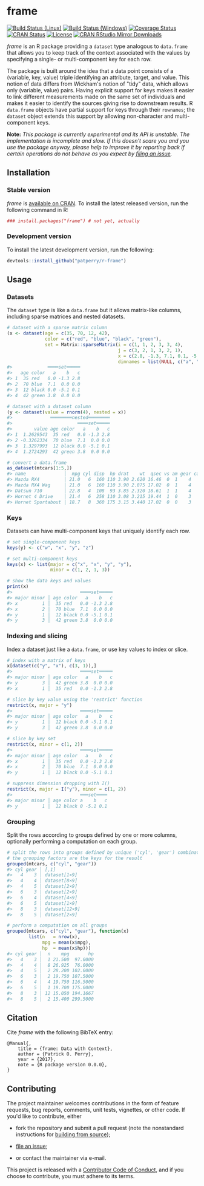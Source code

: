 <!-- README.md is generated from README.Rmd. Please edit that file -->



frame
=====

[![Build Status (Linux)][travis-badge]][travis]
[![Build Status (Windows)][appveyor-badge]][appveyor]
[![Coverage Status][codecov-badge]][codecov]
[![CRAN Status][cran-badge]][cran]
[![License][apache-badge]][apache]
[![CRAN RStudio Mirror Downloads][cranlogs-badge]][cran]


*frame* is an R package providing a `dataset` type analogous to `data.frame`
that allows you to keep track of the context associated with the values by
specifying a single- or multi-component key for each row.


The package is built around the idea that a data point consists of a
(variable, key, value) triple identifying an attribute, target, and value.
This notion of data differs from Wickham's notion of "tidy" data, which allows
only (variable, value) pairs.  Having explicit support for keys makes it
easier to link different measurements made on the same set of individuals and
makes it easier to identify the sources giving rise to downstream results.  R
`data.frame` objects have partial support for keys through their `rownames`;
the `dataset` object extends this support by allowing non-character and
multi-component keys.


**Note:** *This package is currently experimental and its API is unstable. The
implementation is incomplete and slow. If this doesn't scare you and you use
the package anyway, please help to improve it by reporting back if certain
operations do not behave as you expect by [filing an issue][issues].*


Installation
------------

### Stable version

*frame* is [available on CRAN][cran]. To install the latest released version,
run the following command in R:

```r
### install.packages("frame") # not yet, actually
```

### Development version

To install the latest development version, run the following:

```r
devtools::install_github("patperry/r-frame")
```


Usage
-----

### Datasets

The `dataset` type is like a `data.frame` but it allows matrix-like columns,
including sparse matrices and nested datasets.


```r
# dataset with a sparse matrix column
(x <- dataset(age = c(35, 70, 12, 42),
              color = c("red", "blue", "black", "green"),
              set = Matrix::sparseMatrix(i = c(1, 1, 2, 3, 3, 4),
                                         j = c(3, 2, 1, 3, 2, 1),
                                         x = c(2.8, -1.3, 7.1, 0.1, -5.1, 3.8),
                                         dimnames = list(NULL, c("a", "b", "c")))))
#>             ════set═════
#>   age color   a    b   c
#> 1  35 red   0.0 -1.3 2.8
#> 2  70 blue  7.1  0.0 0.0
#> 3  12 black 0.0 -5.1 0.1
#> 4  42 green 3.8  0.0 0.0

# dataset with a dataset column
(y <- dataset(value = rnorm(4), nested = x))
#>              ════════nested════════
#>                        ════set═════
#>        value age color   a    b   c
#> 1  1.2629543  35 red   0.0 -1.3 2.8
#> 2 -0.3262334  70 blue  7.1  0.0 0.0
#> 3  1.3297993  12 black 0.0 -5.1 0.1
#> 4  1.2724293  42 green 3.8  0.0 0.0

# convert a data.frame
as_dataset(mtcars[1:5,])
#> name              │  mpg cyl disp  hp drat    wt  qsec vs am gear carb
#> Mazda RX4         │ 21.0   6  160 110 3.90 2.620 16.46  0  1    4    4
#> Mazda RX4 Wag     │ 21.0   6  160 110 3.90 2.875 17.02  0  1    4    4
#> Datsun 710        │ 22.8   4  108  93 3.85 2.320 18.61  1  1    4    1
#> Hornet 4 Drive    │ 21.4   6  258 110 3.08 3.215 19.44  1  0    3    1
#> Hornet Sportabout │ 18.7   8  360 175 3.15 3.440 17.02  0  0    3    2
```

### Keys

Datasets can have multi-component keys that uniquely identify each row.


```r
# set single-component keys
keys(y) <- c("w", "x", "y", "z")

# set multi-component keys
keys(x) <- list(major = c("x", "x", "y", "y"),
                minor = c(1, 2, 1, 3))

# show the data keys and values
print(x)
#>                         ════set═════
#> major minor │ age color   a    b   c
#> x         1 │  35 red   0.0 -1.3 2.8
#> x         2 │  70 blue  7.1  0.0 0.0
#> y         1 │  12 black 0.0 -5.1 0.1
#> y         3 │  42 green 3.8  0.0 0.0
```

### Indexing and slicing

Index a dataset just like a `data.frame`, or use key values to index or slice.


```r
# index with a matrix of keys
x[dataset(c("y", "x"), c(3, 1)),]
#>                         ════set═════
#> major minor │ age color   a    b   c
#> y         3 │  42 green 3.8  0.0 0.0
#> x         1 │  35 red   0.0 -1.3 2.8

# slice by key value using the 'restrict' function
restrict(x, major = "y")
#>                         ════set═════
#> major minor │ age color   a    b   c
#> y         1 │  12 black 0.0 -5.1 0.1
#> y         3 │  42 green 3.8  0.0 0.0

# slice by key set
restrict(x, minor = c(1, 2))
#>                         ════set═════
#> major minor │ age color   a    b   c
#> x         1 │  35 red   0.0 -1.3 2.8
#> x         2 │  70 blue  7.1  0.0 0.0
#> y         1 │  12 black 0.0 -5.1 0.1

# suppress dimension dropping with I()
restrict(x, major = I("y"), minor = c(1, 2))
#>                         ═══set════
#> major minor │ age color a    b   c
#> y         1 │  12 black 0 -5.1 0.1
```

### Grouping

Split the rows according to groups defined by one or more columns, optionally
performing a computation on each group.


```r
# split the rows into groups defined by unique ('cyl', 'gear') combinations;
# the grouping factors are the keys for the result
grouped(mtcars, c("cyl", "gear"))
#> cyl gear │ [,1]         
#>   4    3 │ dataset[1×9] 
#>   4    4 │ dataset[8×9] 
#>   4    5 │ dataset[2×9] 
#>   6    3 │ dataset[2×9] 
#>   6    4 │ dataset[4×9] 
#>   6    5 │ dataset[1×9] 
#>   8    3 │ dataset[12×9]
#>   8    5 │ dataset[2×9]

# perform a computation on all groups
grouped(mtcars, c("cyl", "gear"), function(x)
        list(n   = nrow(x),
             mpg = mean(x$mpg),
             hp  = mean(x$hp)))
#> cyl gear │  n    mpg       hp
#>   4    3 │  1 21.500  97.0000
#>   4    4 │  8 26.925  76.0000
#>   4    5 │  2 28.200 102.0000
#>   6    3 │  2 19.750 107.5000
#>   6    4 │  4 19.750 116.5000
#>   6    5 │  1 19.700 175.0000
#>   8    3 │ 12 15.050 194.1667
#>   8    5 │  2 15.400 299.5000
```


Citation
--------

Cite *frame* with the following BibTeX entry:

    @Manual{,
        title = {frame: Data with Context},
        author = {Patrick O. Perry},
        year = {2017},
        note = {R package version 0.0.0},
    }


Contributing
------------

The project maintainer welcomes contributions in the form of feature requests,
bug reports, comments, unit tests, vignettes, or other code.  If you'd like to
contribute, either

 + fork the repository and submit a pull request (note the nonstandard
   instructions for [building from source][building]);

 + [file an issue][issues];

 + or contact the maintainer via e-mail.

This project is released with a [Contributor Code of Conduct][conduct],
and if you choose to contribute, you must adhere to its terms.


[apache]: https://www.apache.org/licenses/LICENSE-2.0.html "Apache License, Version 2.0"
[apache-badge]: https://img.shields.io/badge/License-Apache%202.0-blue.svg "Apache License, Version 2.0"
[appveyor]: https://ci.appveyor.com/project/patperry/r-frame/branch/master "Continuous Integration (Windows)"
[appveyor-badge]: https://ci.appveyor.com/api/projects/status/github/patperry/r-frame?branch=master&svg=true "Continuous Inegration (Windows)"
[building]: #development-version "Building from Source"
[codecov]: https://codecov.io/github/patperry/r-frame?branch=master "Code Coverage"
[codecov-badge]: https://codecov.io/github/patperry/r-frame/coverage.svg?branch=master "Code Coverage"
[conduct]: https://github.com/patperry/r-frame/blob/master/CONDUCT.md "Contributor Code of Conduct"
[cran]: https://cran.r-project.org/package=frame "CRAN Page"
[cran-badge]: http://www.r-pkg.org/badges/version/frame "CRAN Page"
[cranlogs-badge]: http://cranlogs.r-pkg.org/badges/frame "CRAN Downloads"
[issues]: https://github.com/patperry/r-frame/issues "Issues"
[travis]: https://travis-ci.org/patperry/r-frame "Continuous Integration (Linux)"
[travis-badge]: https://api.travis-ci.org/patperry/r-frame.svg?branch=master "Continuous Integration (Linux)"
